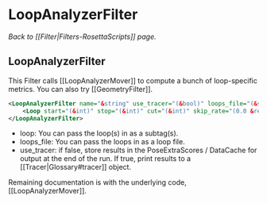 # LoopAnalyzerFilter
*Back to [[Filter|Filters-RosettaScripts]] page.*
## LoopAnalyzerFilter

This Filter calls [[LoopAnalyzerMover]] to compute a bunch of loop-specific metrics.  You can also try [[GeometryFilter]].

```xml
<LoopAnalyzerFilter name="&string" use_tracer="(&bool)" loops_file="(&string)" >
    <Loop start="(&int)" stop="(&int)" cut="(&int)" skip_rate="(0.0 &real)" rebuild="(no &bool)"/>
</LoopAnalyzerFilter>
```

- loop: You can pass the loop(s) in as a subtag(s).
- loops_file: You can pass the loops in as a loop file.
- use_tracer: if false, store results in the PoseExtraScores / DataCache for output at the end of the run.  If true, print results to a [[Tracer|Glossary#tracer]] object.

Remaining documentation is with the underlying code, [[LoopAnalyzerMover]].